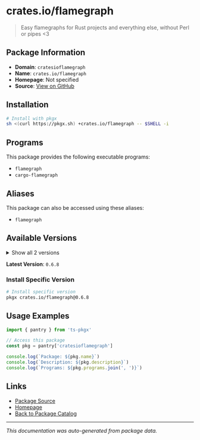 # crates.io/flamegraph

> Easy flamegraphs for Rust projects and everything else, without Perl or pipes <3

## Package Information

- **Domain**: `cratesioflamegraph`
- **Name**: `crates.io/flamegraph`
- **Homepage**: Not specified
- **Source**: [View on GitHub](https://github.com/pkgxdev/pantry/tree/main/projects/crates.io/flamegraph/package.yml)

## Installation

```bash
# Install with pkgx
sh <(curl https://pkgx.sh) +crates.io/flamegraph -- $SHELL -i
```

## Programs

This package provides the following executable programs:

- `flamegraph`
- `cargo-flamegraph`

## Aliases

This package can also be accessed using these aliases:

- `flamegraph`

## Available Versions

<details>
<summary>Show all 2 versions</summary>

- `0.6.8`, `0.6.7`

</details>

**Latest Version**: `0.6.8`

### Install Specific Version

```bash
# Install specific version
pkgx crates.io/flamegraph@0.6.8
```

## Usage Examples

```typescript
import { pantry } from 'ts-pkgx'

// Access this package
const pkg = pantry['cratesioflamegraph']

console.log(`Package: ${pkg.name}`)
console.log(`Description: ${pkg.description}`)
console.log(`Programs: ${pkg.programs.join(', ')}`)
```

## Links

- [Package Source](https://github.com/pkgxdev/pantry/tree/main/projects/crates.io/flamegraph/package.yml)
- [Homepage](#)
- [Back to Package Catalog](../package-catalog.md)

---

*This documentation was auto-generated from package data.*
